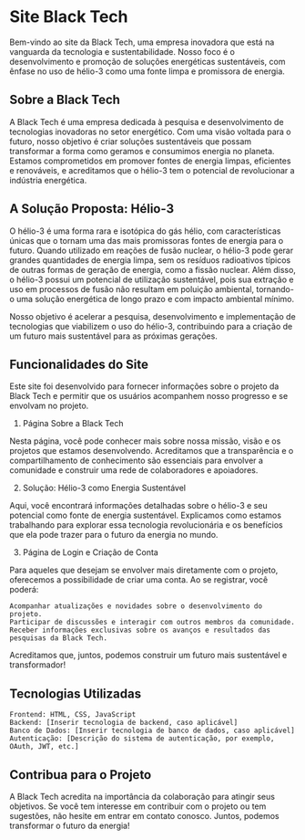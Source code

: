 # **Site Black Tech**

Bem-vindo ao site da Black Tech, uma empresa inovadora que está na vanguarda da tecnologia e sustentabilidade. Nosso foco é o desenvolvimento e promoção de soluções energéticas sustentáveis, com ênfase no uso de hélio-3 como uma fonte limpa e promissora de energia.

## **Sobre a Black Tech**

A Black Tech é uma empresa dedicada à pesquisa e desenvolvimento de tecnologias inovadoras no setor energético. Com uma visão voltada para o futuro, nosso objetivo é criar soluções sustentáveis que possam transformar a forma como geramos e consumimos energia no planeta. Estamos comprometidos em promover fontes de energia limpas, eficientes e renováveis, e acreditamos que o hélio-3 tem o potencial de revolucionar a indústria energética.

## **A Solução Proposta: Hélio-3**

O hélio-3 é uma forma rara e isotópica do gás hélio, com características únicas que o tornam uma das mais promissoras fontes de energia para o futuro. Quando utilizado em reações de fusão nuclear, o hélio-3 pode gerar grandes quantidades de energia limpa, sem os resíduos radioativos típicos de outras formas de geração de energia, como a fissão nuclear. Além disso, o hélio-3 possui um potencial de utilização sustentável, pois sua extração e uso em processos de fusão não resultam em poluição ambiental, tornando-o uma solução energética de longo prazo e com impacto ambiental mínimo.

Nosso objetivo é acelerar a pesquisa, desenvolvimento e implementação de tecnologias que viabilizem o uso do hélio-3, contribuindo para a criação de um futuro mais sustentável para as próximas gerações.

## **Funcionalidades do Site**

Este site foi desenvolvido para fornecer informações sobre o projeto da Black Tech e permitir que os usuários acompanhem nosso progresso e se envolvam no projeto.

1. Página Sobre a Black Tech

Nesta página, você pode conhecer mais sobre nossa missão, visão e os projetos que estamos desenvolvendo. Acreditamos que a transparência e o compartilhamento de conhecimento são essenciais para envolver a comunidade e construir uma rede de colaboradores e apoiadores.

2. Solução: Hélio-3 como Energia Sustentável

Aqui, você encontrará informações detalhadas sobre o hélio-3 e seu potencial como fonte de energia sustentável. Explicamos como estamos trabalhando para explorar essa tecnologia revolucionária e os benefícios que ela pode trazer para o futuro da energia no mundo.

3. Página de Login e Criação de Conta

Para aqueles que desejam se envolver mais diretamente com o projeto, oferecemos a possibilidade de criar uma conta. Ao se registrar, você poderá:

    Acompanhar atualizações e novidades sobre o desenvolvimento do projeto.
    Participar de discussões e interagir com outros membros da comunidade.
    Receber informações exclusivas sobre os avanços e resultados das pesquisas da Black Tech.

Acreditamos que, juntos, podemos construir um futuro mais sustentável e transformador!

## **Tecnologias Utilizadas**

    Frontend: HTML, CSS, JavaScript
    Backend: [Inserir tecnologia de backend, caso aplicável]
    Banco de Dados: [Inserir tecnologia de banco de dados, caso aplicável]
    Autenticação: [Descrição do sistema de autenticação, por exemplo, OAuth, JWT, etc.]

## **Contribua para o Projeto**

A Black Tech acredita na importância da colaboração para atingir seus objetivos. Se você tem interesse em contribuir com o projeto ou tem sugestões, não hesite em entrar em contato conosco. Juntos, podemos transformar o futuro da energia!
